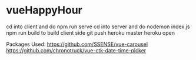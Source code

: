 # vueHappyHour

cd into client and do npm run serve
cd into server and do nodemon index.js
npm run build to build client side
git push heroku master
heroku open


Packages Used:
https://github.com/SSENSE/vue-carousel
https://github.com/chronotruck/vue-ctk-date-time-picker
